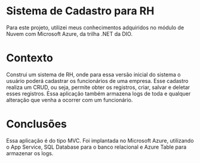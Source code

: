 # Sistema de Cadastro para RH
Para este projeto, utilizei meus conhecimentos adquiridos no módulo de Nuvem com Microsoft Azure, da trilha .NET da DIO.

# Contexto
Construi um sistema de RH, onde para essa versão inicial do sistema o usuário poderá cadastrar os funcionários de uma empresa.
Esse cadastro realiza um CRUD, ou seja, permite obter os registros, criar, salvar e deletar esses registros. Essa aplicação também armazena logs de toda e qualquer alteração que venha a ocorrer com um funcionário.

# Conclusões
Essa aplicação é do tipo MVC. Foi implantada no Microsoft Azure, utilizando o App Service, SQL Database para o banco relacional e Azure Table para armazenar os logs.
